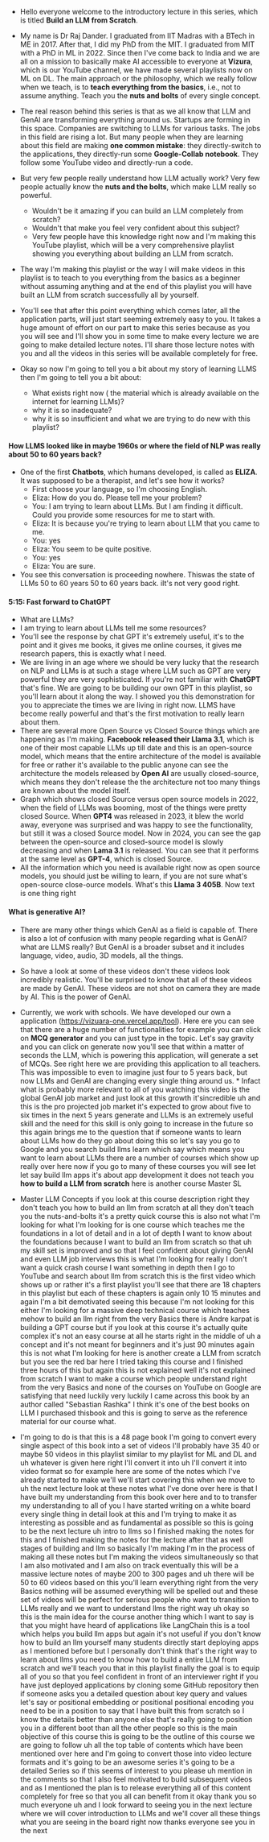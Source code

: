 * Hello everyone welcome to the introductory lecture in this series, which is titled __Build an LLM from Scratch__.

* My name is Dr Raj Dander. I graduated from IIT Madras with a BTech in ME in 2017. After that, I did my PhD from the MIT. I graduated from MIT with a PhD in ML in 2022. Since then I've come back to India and we are all on a mission to basically make AI accessible to everyone at __Vizura__, which is our YouTube channel, we have made several playlists now on ML on DL. The main approach or the philosophy, which we really follow when we teach, is to __teach everything from the basics__, i.e., not to assume anything. Teach you the __nuts and bolts__ of every single concept. 

* The real reason behind this series is that as we all know that LLM and GenAI are transforming everything around us. Startups are forming in this space. Companies are switching to LLMs for various tasks. The jobs in this field are rising a lot. But many people when they are learning about this field are making __one common mistake__: they directly-switch to the applications, they directly-run some __Google-Collab notebook__. They follow some YouTube video and directly-run a code.

* But very few people really understand how LLM actually work? Very few people actually know the __nuts and the bolts__, which make LLM really so powerful.
    * Wouldn't be it amazing if you can build an LLM completely from scratch?
    * Wouldn't that make you feel very confident about this subject?
    * Very few people have this knowledge right now and I'm making this YouTube playlist, which will be a very comprehensive playlist showing you everything about building an LLM from scratch.

* The way I'm making this playlist or the way I will make videos in this playlist is to teach to you everything from the basics as a beginner without assuming anything and at the end of this playlist you will have built an LLM from scratch successfully all by yourself.

* You'll see that after this point everything which comes later, all the application parts,  will just start seeming extremely easy to you. It takes a huge amount of effort on our part to make this series because as you you will see and I'll show you in some time to make every lecture we are going to make detailed lecture notes. I'll share those lecture notes with you and all the videos in this series will be
available completely for free.  

* Okay so now I'm going to tell you a bit about my story of learning LLMS then I'm going to tell you a bit about:
   * What exists right now ( the material which is already available on the internet for learning LLMs)?
   * why it is so inadequate?
   * why it is so insufficient and what we are trying to do new with this playlist?

#### How LLMS looked like in maybe 1960s or where the field of NLP was really about 50 to 60 years back?
* One of the first __Chatbots__, which humans developed, is called as __ELIZA__. It was supposed to be a therapist, and let's see how it works?
   * First choose your language, so I'm choosing English.
   * Eliza: How do you do. Please tell me your problem?
   * You: I am trying to learn about LLMs. But I am finding it difficult. Could you provide some resources for me to start with.
   * Eliza: It is because you're trying to learn about LLM that you came to me.
   * You: yes 
   * Eliza: You seem to be quite positive.
   * You: yes
   * Eliza: You are sure.
* You see this conversation is proceeding nowhere. Thiswas the state of LLMs 50 to 60 years 50 to 60 years back. iIt's not very good right.


#### 5:15: Fast forward to __ChatGPT__
* What are LLMs?
* I am trying to learn about LLMs tell me some resources?
* You'll see the response by chat GPT it's extremely useful, it's to the point and it gives me books, it gives me online courses, it gives me research papers, this is exactly what I need.
* We are living in an age where we should be very lucky that the research on NLP and LLMs is at such a stage where LLM such as GPT are very powerful they are very sophisticated. If you're not familiar with __ChatGPT__ that's fine. We are going to be building our own GPT in this playlist, so you'll learn about it along the way. I showed you this demonstration for you to appreciate the times we are living in right now. LLMS have become really powerful and that's the first motivation to really learn about them.
* There are several more Open Source vs Closed Source things which are happening as I'm making. __Facebook released their Llama 3.1__, which is one of their most capable LLMs up till date and this is an open-source model, which means that the entire architecture of the model is available for free or rather it's available to the public anyone can see the architecture the models released by __Open AI__ are usually closed-source, which means they don't release the the architecture not too many things are known about the model itself.
* Graph which shows closed Source versus open source models in 2022,
when the field of LLMs was booming, most of the things were pretty closed Source. When __GPT4__ was released in 2023, it blew the world away, everyone was surprised and was happy to see the functionality, but still it was a closed Source model. Now in 2024, you can see the gap between the open-source and closed-source model is slowly decreasing and when __Lama 3.1__ is released. You can see that it performs at the same level as __GPT-4__, which is closed Source.
* All the information which you need is available right now as open source models, you should just be willing to learn, if you are not sure what's open-source close-ource models. What's this __Llama 3 405B__. Now text is one thing right

#### What is generative AI?
* There are many other things which GenAI as a field is capable of. There is also a lot of confusion with many people regarding what is GenAI? what are LLMS really? But GenAI is a broader subset and it includes language, video, audio, 3D models, all the things.
* So have a look at some of these videos don't these videos look incredibly realistic. You'll be surprised to know that all of these videos are made
by GenAI. These videos are not shot on camera they are made by AI. This is the power of GenAI.
* Currently, we work with schools. We have developed our own a application (https://vizuara-one.vercel.app/tool). Here ere you can see that there are a huge number of functionalities for example you can click on __MCQ generator__ and you can just type in the topic. Let's say gravity and you can click on generate now you'll see that within a matter of seconds the LLM, which is powering this application, will generate a set of MCQs. See right here we are providing this application to all teachers. This was impossible to even to imagine just four to 5 years back, but now LLMs and GenAI are changing every single thing around us. * Infact what is probably more relevant to all of you watching this video is the global GenAI job market and just look at this growth it'sincredible uh and this is the pro projected job market it's expected to grow about five to six times in the next 5 years generate and LLMs is an extremely useful skill and the need for this skill is only going to increase in the future so this again
brings me to the question that if someone wants to learn about LLMs how do they go about doing this so let's say you go to Google and you search build llms learn which say which means you want to learn about LLMs there are a number of courses which show up really over here now if you go to many of these courses you will see let let say build llm apps it's about app development it does not teach you __how to build a LLM from scratch__ here is another course Master SL

* Master LLM Concepts if you look at this course description
right they don't teach you how to build an llm from scratch at all they don't teach you the nuts-and-bolts it's a pretty quick course this is also not what I'm looking for what I'm looking for is one course which teaches me the foundations in a lot of detail and in a lot of depth I want to know about the foundations because I want to build an llm from scratch so that uh my skill set is improved and so that I feel confident about giving GenAI and even LLM job interviews this is what I'm looking for really I don't want a quick crash course I want something in depth then I go to YouTube and search about llm from scratch this is the first video which shows up or rather it's a first playlist you'll see that there are 18 chapters in this playlist but each of these chapters is again only 10 15 minutes and again I'm a bit demotivated seeing this because I'm not looking for this either I'm looking for a massive deep technical course which teaches mehow to build an llm right from the very Basics there is Andre karpat is building a GPT course but if you look at this course it's actually quite complex it's not an easy course at all he starts right in the middle of uh a concept and it's not meant for beginners and it's just 90 minutes again this is not what I'm looking for here is another create a LLM from scratch but you see the red bar here I tried taking this course and I finished three hours of this but again this is not explained well it's not explained from scratch I want to make a course which people understand right from the very Basics and none of the courses on YouTube on Google are satisfying that need luckily very luckily I came across this book by an author called "Sebastian Rashka" I think it's one of the best books on LLM I purchased thisbook and this is going to serve as the reference material for our course what.

* I'm going to do is that this is a 48 page book I'm going to convert every single aspect of this book into a set of videos I'll probably have 35 40 or maybe 50 videos in this playlist similar to my playlist for ML and DL and uh whatever is given here right I'll convert it into uh I'll convert it into video format so for example here are some of the notes which I've already started to make we'll we'll start covering this when we move to uh the next lecture look at these notes what I've done over here is that I have built my understanding from this book over here and to to transfer my understanding to all of you I have started writing on a white board every single thing in detail look at this and I'm trying to make it as interesting as possible and as fundamental as possible so this is going to be the next lecture uh intro to llms so I finished making the notes for this and I finished making the notes for the lecture after that as well stages of building and llm so basically I'm making I'm in the process of making all these notes but I'm making the videos simultaneously so that I am also motivated and I am also on track eventually this will be a massive lecture notes of maybe 200 to 300 pages and uh there will be 50 to 60 videos based on this you'll learn everything right from the very Basics nothing will be assumed everything will be spelled out and these set of videos will be perfect for serious people who want to transition to LLMs really and we want to understand llms the right way uh okay so this is the main idea for the course another thing which I want to say is that you might have heard of applications like LangChain this is a tool which helps you build llm apps but again it's not useful if you don't know how to build an llm yourself many students directly start deploying apps as I mentioned before but I personally don't think that's the right way to learn about llms you need to know how to build a entire LLM from scratch and we'll teach you that in this playlist finally the goal is to equip all of you so that you feel confident in front of an interviewer right if you have just deployed applications by cloning some GitHub repository then if someone asks you a detailed question about key query and values let's say or positional embedding or positional positional encoding you need to be in a position to say that I have built this from scratch so I know the details better than anyone else that's really going to position you in a different boot than all the other people so this is the main objective of this course this is going to be the outline of this course we are going to follow uh all the top table of contents which have been mentioned over here and I'm going to convert those into video lecture formats and it's going to be an awesome series it's going to be a detailed Series so if this seems of interest to you please uh mention in the comments so that I also feel motivated to build subsequent videos and as I mentioned the plan is to release everything all of this content completely for free so that you all can benefit from it okay thank you so much everyone uh and I look forward to seeing you in the next lecture where we will cover introduction to LLMs and we'll cover all these things what you are seeing in the board right now thanks everyone see you in the next
